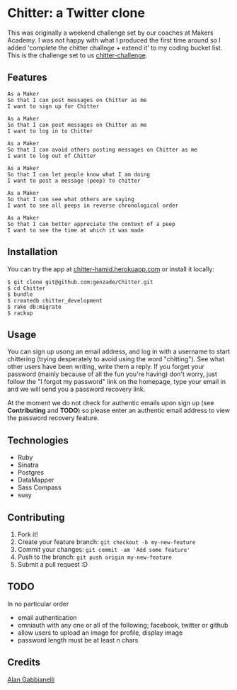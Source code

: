 # Chitter: a Twitter clone

This was originally a weekend challenge set by our coaches at Makers Academy. I was not happy with what I produced the first time around so I added 'complete the chitter challnge + extend it' to my coding bucket list. This is the challenge set to us [chitter-challenge](https://github.com/makersacademy/chitter-challenge).

## Features
```
As a Maker
So that I can post messages on Chitter as me
I want to sign up for Chitter

As a Maker
So that I can post messages on Chitter as me
I want to log in to Chitter

As a Maker
So that I can avoid others posting messages on Chitter as me
I want to log out of Chitter

As a Maker
So that I can let people know what I am doing  
I want to post a message (peep) to chitter

As a Maker
So that I can see what others are saying  
I want to see all peeps in reverse chronological order

As a Maker
So that I can better appreciate the context of a peep
I want to see the time at which it was made
```
## Installation
You can try the app at [chitter-hamid.herokuapp.com](https://chitter-hamid.herokuapp.com)
or install it locally:
```
$ git clone git@github.com:genzade/Chitter.git
$ cd Chitter
$ bundle
$ createdb chitter_development
$ rake db:migrate
$ rackup
```
## Usage
You can sign up usong an email address, and log in with a username to start chittering (trying desperately to avoid using the word "chitting"). See what other users have been writing, write them a reply. If you forget your password (mainly because of all the fun you're having) don't worry, just follow the "I forgot my password" link on the homepage, type your email in and we will send you a password recovery link.

At the moment we do not check for authentic emails upon sign up (see __Contributing__ and __TODO__) so please enter an authentic email address to view the password recovery feature.

## Technologies
- Ruby
- Sinatra
- Postgres
- DataMapper
- Sass Compass
- susy

## Contributing
1. Fork it!
2. Create your feature branch: `git checkout -b my-new-feature`
3. Commit your changes: `git commit -am 'Add some feature'`
4. Push to the branch: `git push origin my-new-feature`
5. Submit a pull request :D

## TODO

In no particular order

- email authentication
- omniauth with any one or all of the following; facebook, twitter or github
- allow users to upload an image for profile, display image
- password length must be at least n chars

## Credits
[Alan Gabbianelli](https://github.com/AlanGabbianelli)
